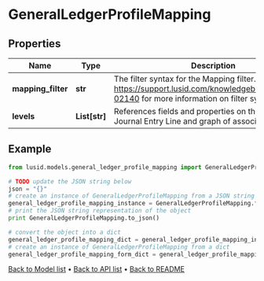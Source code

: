 # GeneralLedgerProfileMapping


## Properties
Name | Type | Description | Notes
------------ | ------------- | ------------- | -------------
**mapping_filter** | **str** | The filter syntax for the Mapping filter. See https://support.lusid.com/knowledgebase/article/KA-02140 for more information on filter syntax | 
**levels** | **List[str]** | References fields and properties on the associated Journal Entry Line and graph of associated objects. | 

## Example

```python
from lusid.models.general_ledger_profile_mapping import GeneralLedgerProfileMapping

# TODO update the JSON string below
json = "{}"
# create an instance of GeneralLedgerProfileMapping from a JSON string
general_ledger_profile_mapping_instance = GeneralLedgerProfileMapping.from_json(json)
# print the JSON string representation of the object
print GeneralLedgerProfileMapping.to_json()

# convert the object into a dict
general_ledger_profile_mapping_dict = general_ledger_profile_mapping_instance.to_dict()
# create an instance of GeneralLedgerProfileMapping from a dict
general_ledger_profile_mapping_form_dict = general_ledger_profile_mapping.from_dict(general_ledger_profile_mapping_dict)
```
[Back to Model list](../README.md#documentation-for-models) &#8226; [Back to API list](../README.md#documentation-for-api-endpoints) &#8226; [Back to README](../README.md)


